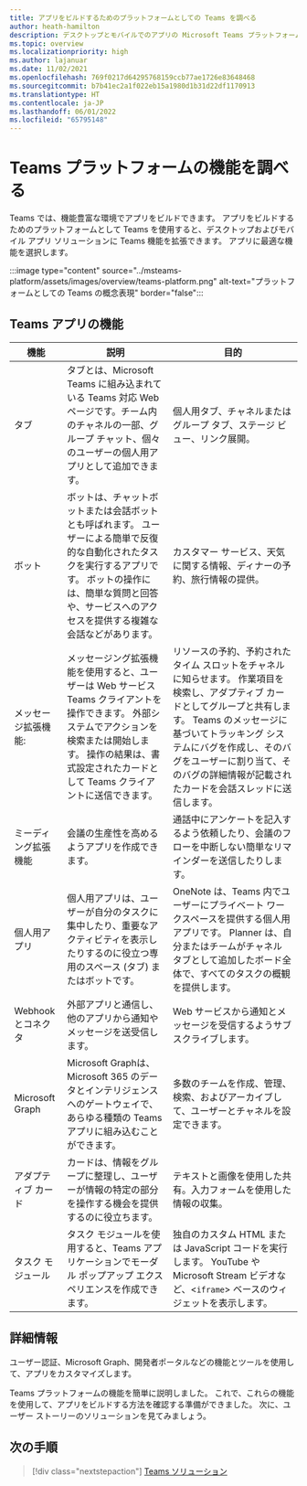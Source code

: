 ```yaml
---
title: アプリをビルドするためのプラットフォームとしての Teams を調べる
author: heath-hamilton
description: デスクトップとモバイルでのアプリの Microsoft Teams プラットフォーム機能の概要について説明します。
ms.topic: overview
ms.localizationpriority: high
ms.author: lajanuar
ms.date: 11/02/2021
ms.openlocfilehash: 769f0217d64295768159ccb77ae1726e83648468
ms.sourcegitcommit: b7b41ec2a1f022eb15a1980d1b31d22df1170913
ms.translationtype: HT
ms.contentlocale: ja-JP
ms.lasthandoff: 06/01/2022
ms.locfileid: "65795148"
---
```

# <a name="explore-teams-platform-features"></a>Teams プラットフォームの機能を調べる

Teams では、機能豊富な環境でアプリをビルドできます。 アプリをビルドするためのプラットフォームとして Teams を使用すると、デスクトップおよびモバイル アプリ ソリューションに Teams 機能を拡張できます。 アプリに最適な機能を選択します。

:::image type="content" source="../msteams-platform/assets/images/overview/teams-platform.png" alt-text="プラットフォームとしての Teams の概念表現" border="false":::

## <a name="teams-app-features"></a>Teams アプリの機能

| 機能 | 説明 | 目的 |
| --- | --- | --- |
|タブ | タブとは、Microsoft Teams に組み込まれている Teams 対応 Web ページです。チーム内のチャネルの一部、グループ チャット、個々のユーザーの個人用アプリとして追加できます。 | 個人用タブ、チャネルまたはグループ タブ、ステージ ビュー、リンク展開。 |
| ボット | ボットは、チャットボットまたは会話ボットとも呼ばれます。 ユーザーによる簡単で反復的な自動化されたタスクを実行するアプリです。 ボットの操作には、簡単な質問と回答や、サービスへのアクセスを提供する複雑な会話などがあります。 | カスタマー サービス、天気に関する情報、ディナーの予約、旅行情報の提供。 |
| メッセージ拡張機能: | メッセージング拡張機能を使用すると、ユーザーは Web サービス Teams クライアントを操作できます。 外部システムでアクションを検索または開始します。 操作の結果は、書式設定されたカードとして Teams クライアントに送信できます。 | リソースの予約、予約されたタイム スロットをチャネルに知らせます。 作業項目を検索し、アダプティブ カードとしてグループと共有します。 Teams のメッセージに基づいてトラッキング システムにバグを作成し、そのバグをユーザーに割り当て、そのバグの詳細情報が記載されたカードを会話スレッドに送信します。 |
|ミーディング拡張機能 | 会議の生産性を高めるようアプリを作成できます。 | 通話中にアンケートを記入するよう依頼したり、会議のフローを中断しない簡単なリマインダーを送信したりします。 |
| 個人用アプリ | 個人用アプリは、ユーザーが自分のタスクに集中したり、重要なアクティビティを表示したりするのに役立つ専用のスペース (タブ) またはボットです。 | OneNote は、Teams 内でユーザーにプライベート ワークスペースを提供する個人用アプリです。 Planner は、自分またはチームがチャネル タブとして追加したボード全体で、すべてのタスクの概観を提供します。 |
| Webhook とコネクタ | 外部アプリと通信し、他のアプリから通知やメッセージを送受信します。 | Web サービスから通知とメッセージを受信するようサブスクライブします。 |
| Microsoft Graph | Microsoft Graphは、Microsoft 365 のデータとインテリジェンスへのゲートウェイで、あらゆる種類の Teams アプリに組み込むことができます。 | 多数のチームを作成、管理、検索、およびアーカイブして、ユーザーとチャネルを設定できます。 |
| アダプティブ カード | カードは、情報をグループに整理し、ユーザーが情報の特定の部分を操作する機会を提供するのに役立ちます。 | テキストと画像を使用した共有。入力フォームを使用した情報の収集。 |
| タスク モジュール | タスク モジュールを使用すると、Teams アプリケーションでモーダル ポップアップ エクスペリエンスを作成できます。 | 独自のカスタム HTML または JavaScript コードを実行します。 YouTube や Microsoft Stream ビデオなど、<`iframe`> ベースのウィジェットを表示します。 |

## <a name="dive-deeper"></a>詳細情報

ユーザー認証、Microsoft Graph、開発者ポータルなどの機能とツールを使用して、アプリをカスタマイズします。

Teams プラットフォームの機能を簡単に説明しました。 これで、これらの機能を使用して、アプリをビルドする方法を確認する準備ができました。 次に、ユーザー ストーリーのソリューションを見てみましょう。

## <a name="next-step"></a>次の手順

> [!div class="nextstepaction"]
> [Teams ソリューション](overview-solution.md)
